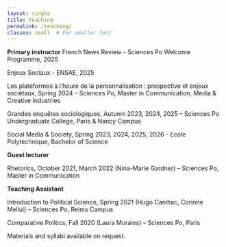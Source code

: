 ```yaml
---
layout: single
title: Teaching
permalink: /teaching/
classes: small  # For smaller font
---
```


**Primary instructor**
French News Review - Sciences Po Welcome Programme, 2025

Enjeux Sociaux - ENSAE, 2025

Les plateformes à l’heure de la personnalisation : prospective et enjeux sociétaux, Spring 2024 – Sciences Po, Master in Communication, Media & Creative Industries

Grandes enquêtes sociologiques, Autumn 2023, 2024, 2025 – Sciences Po Undergraduate College, Paris & Nancy Campus

Social Media & Society, Spring 2023, 2024, 2025, 2026 - Ecole Polytechnique, Bachelor of Science

**Guest lecturer**

Rhetorics, October 2021, March 2022 (Nina-Marie Gardner) – Sciences Po, Master in Communication

**Teaching Assistant**

Introduction to Political Science, Spring 2021 (Hugo Canihac, Corinne Mellul) – Sciences Po, Reims Campus

Comparative Politics, Fall 2020 (Laura Morales) – Sciences Po, Paris

Materials and syllabi available on request.
